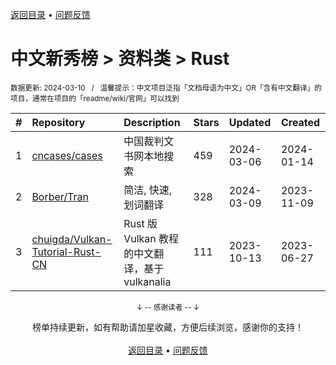<a href="https://gitee.com/GrowingGit/GitHub-Chinese-Top-Charts#github中文排行榜">返回目录</a> • <a href="/content/docs/feedback.md">问题反馈</a>

# 中文新秀榜 > 资料类 > Rust
<sub>数据更新: 2024-03-10&nbsp;&nbsp;&nbsp;/&nbsp;&nbsp;&nbsp;温馨提示：中文项目泛指「文档母语为中文」OR「含有中文翻译」的项目，通常在项目的「readme/wiki/官网」可以找到</sub>

|#|Repository|Description|Stars|Updated|Created|
|:-|:-|:-|:-|:-|:-|
|1|[cncases/cases](https://github.com/cncases/cases)|中国裁判文书网本地搜索|459|2024-03-06|2024-01-14|
|2|[Borber/Tran](https://github.com/Borber/Tran)|简洁, 快速, 划词翻译|328|2024-03-09|2023-11-09|
|3|[chuigda/Vulkan-Tutorial-Rust-CN](https://github.com/chuigda/Vulkan-Tutorial-Rust-CN)|Rust 版 Vulkan 教程的中文翻译，基于 vulkanalia|111|2023-10-13|2023-06-27|

<div align="center">
    <p><sub>↓ -- 感谢读者 -- ↓</sub></p>
    榜单持续更新，如有帮助请加星收藏，方便后续浏览，感谢你的支持！
</div>

<br/>

<div align="center"><a href="https://gitee.com/GrowingGit/GitHub-Chinese-Top-Charts#github中文排行榜">返回目录</a> • <a href="/content/docs/feedback.md">问题反馈</a></div>
